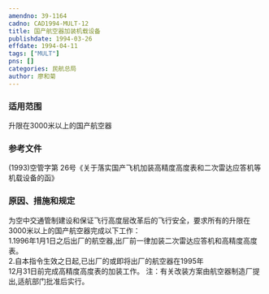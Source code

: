 ```yaml
---
amendno: 39-1164  
cadno: CAD1994-MULT-12  
title: 国产航空器加装机载设备  
publishdate: 1994-03-26  
effdate: 1994-04-11  
tags: ["MULT"]  
pns: []  
categories: 民航总局  
author: 廖和菊  
---
```

  
### 适用范围  
升限在3000米以上的国产航空器  
  
<!--more-->  
### 参考文件  
(1993)空管字第 26号《关于落实国产飞机加装高精度高度表和二次雷达应答机等机载设备的函》  
  
### 原因、措施和规定  
为空中交通管制建设和保证飞行高度层改革后的飞行安全，要求所有的升限在3000米以上的国产航空器完成以下工作：  
1.1996年1月1日之后出厂的航空器,出厂前一律加装二次雷达应答机和高精度高度表。  
    2.自本指令生效之日起,已出厂的或即将出厂的航空器在1995年  
12月31日前完成高精度高度表的加装工作。     注：有关改装方案由航空器制造厂提出,适航部门批准后实行。  
